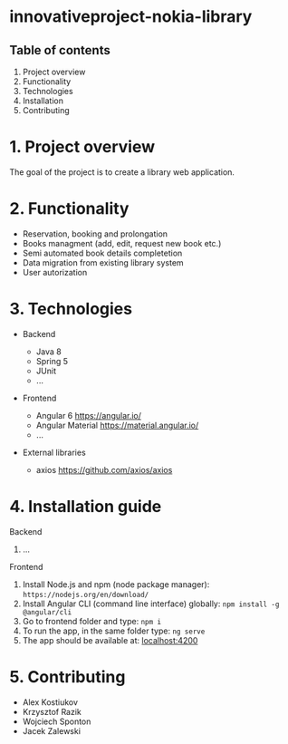 # innovativeproject-nokia-library

## Table of contents
1. Project overview
2. Functionality
3. Technologies
4. Installation
5. Contributing


# 1. Project overview
The goal of the project is to create a library web application.

# 2. Functionality
* Reservation, booking and prolongation
* Books managment (add, edit, request new book etc.)
* Semi automated book details completetion
* Data migration from existing library system
* User autorization

# 3. Technologies
* Backend
  * Java 8
  * Spring 5
  * JUnit
  * ...

* Frontend
  * Angular 6 https://angular.io/
  * Angular Material https://material.angular.io/
  * ...

* External libraries
  * axios https://github.com/axios/axios

# 4. Installation guide
Backend
1. ...

Frontend
1. Install Node.js and npm (node package manager): `https://nodejs.org/en/download/`
2. Install Angular CLI (command line interface) globally: `npm install -g @angular/cli`
3. Go to frontend folder and type: `npm i`
4. To run the app, in the same folder type: `ng serve`
5. The app should be available at: [localhost:4200](localhost:4200)

# 5. Contributing
* Alex Kostiukov
* Krzysztof Razik
* Wojciech Sponton
* Jacek Zalewski